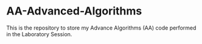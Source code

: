 # AA-Advanced-Algorithms
This is the repository to store my Advance Algorithms (AA) code performed in the Laboratory Session.
